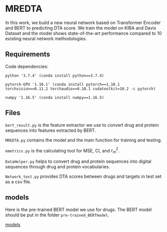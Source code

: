 # MREDTA

In this work, we build a new neural network based on Transformer Encoder and BERT to predicting DTA score. We train the model on KIBA and Davis Dataset and the model shows state-of-the-art performance compared to 10 existing neural network methodologies.

## Requirements
Code dependencies:

	python '3.7.4' (conda install python==3.7.4)
 
	pytorch-GPU '1.10.1' (conda install pytorch==1.10.1 torchvision==0.11.2 torchaudio==0.10.1 cudatoolkit=10.2 -c pytorch)
 
	numpy '1.16.5' (conda install numpy==1.16.5)


## Files
`bert_result.py` is the feature extractor we use to convert drug and protein sequences into features extracted by BERT.

`MREDTA.py` contains the model and the main function for training and testing.

`emetrics.py` is the calculating tool for MSE, CI, and $r_m^2$.

`DataHelper.py` helps to convert drug and protein sequences into digital sequences through drug and protein vocabularies.

`Network_test.py` provides DTA scores between drugs and targets in test set as a csv file.


## models

Here is the pre-trained BERT model we use for drugs. The BERT model should be put in the folder `pre-trained_BERTmodel`.

[models](https://huggingface.co/dmis-lab/biobert-v1.1)  


